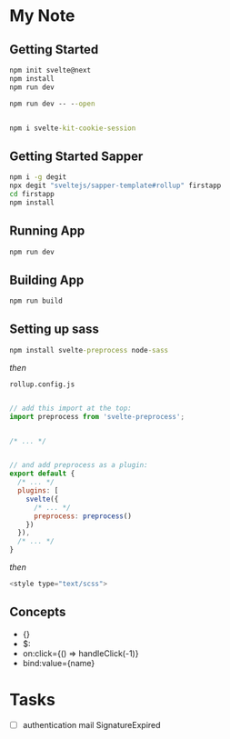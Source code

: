 # My Note

## Getting Started

```cmd
npm init svelte@next
npm install
npm run dev

npm run dev -- --open

```


```cmd

npm i svelte-kit-cookie-session

```

## Getting Started Sapper

```cmd
npm i -g degit
npx degit "sveltejs/sapper-template#rollup" firstapp
cd firstapp
npm install
```

## Running App

```cmd
npm run dev
```

## Building App

```cmd
npm run build
```

## Setting up sass

```cmd
npm install svelte-preprocess node-sass
```

_then_

`rollup.config.js`

```javascript

// add this import at the top:
import preprocess from 'svelte-preprocess';


/* ... */


// and add preprocess as a plugin:
export default {
  /* ... */
  plugins: [
    svelte({
      /* ... */
      preprocess: preprocess()
    })
  }),
  /* ... */
}
```

_then_

```javascript
<style type="text/scss">
```

## Concepts

-   {}
-   $:
-   on:click={() => handleClick(-1)}
-   bind:value={name}

# Tasks

- [  ] authentication mail SignatureExpired


